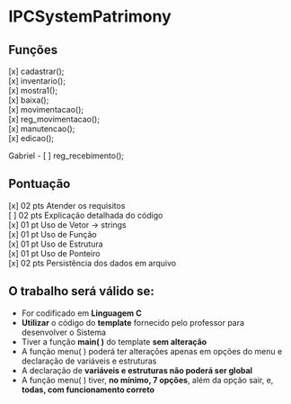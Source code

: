 # IPCSystemPatrimony

## Funções <br>
[x] cadastrar();<br>
[x] inventario();<br>
[x] mostra1();<br>
[x] baixa();<br>
[x] movimentacao();<br>
[x] reg_movimentacao();<br>
[x] manutencao();<br>
[x] edicao();<br>

Gabriel - [ ] reg_recebimento();<br>

## Pontuação <br>
[x] 02 pts Atender os requisitos<br>
[ ] 02 pts Explicação detalhada do código<br>
[x] 01 pt Uso de Vetor -> strings<br>
[x] 01 pt Uso de Função<br>
[x] 01 pt Uso de Estrutura<br>
[x] 01 pt Uso de Ponteiro<br>
[x] 02 pts Persistência dos dados em arquivo<br>

## O trabalho será válido se:
* For codificado em **Linguagem C**
* **Utilizar** o código do **template** fornecido pelo professor para desenvolver o Sistema
* Tiver a função **main( )** do template **sem alteração**
* A função menu( ) poderá ter alterações apenas em opções do menu e declaração de variáveis e estruturas
* A declaração de **variáveis e estruturas não poderá ser global**
* A função menu( ) tiver, **no mínimo, 7 opções**, além da opção sair, e, **todas, com funcionamento correto**
